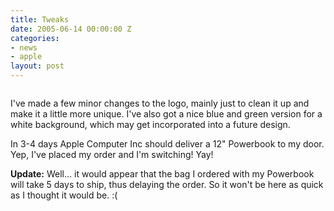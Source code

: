 ```yaml
---
title: Tweaks
date: 2005-06-14 00:00:00 Z
categories:
- news
- apple
layout: post
---
```


<img src="/images/designtweak1.png" class="left" alt="" />

I've made a few minor changes to the logo, mainly just to clean it up and make it a little more unique.  I've also got a nice blue and green version for a white background, which may get incorporated into a future design.

In 3-4 days Apple Computer Inc should deliver a 12" Powerbook to my door.  Yep, I've placed my order and I'm switching!  Yay!

<strong>Update:</strong> Well... it would appear that the bag I ordered with my Powerbook will take 5 days to ship, thus delaying the order.  So it won't be here as quick as I thought it would be. :(
